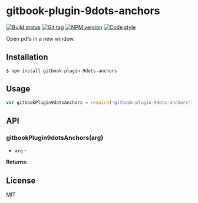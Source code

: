 
# gitbook-plugin-9dots-anchors

[![Build status][travis-image]][travis-url]
[![Git tag][git-image]][git-url]
[![NPM version][npm-image]][npm-url]
[![Code style][standard-image]][standard-url]

Open pdfs in a new window.

## Installation

    $ npm install gitbook-plugin-9dots-anchors

## Usage

```js
var gitbookPlugin9dotsAnchors = require('gitbook-plugin-9dots-anchors')

```

## API

### gitbookPlugin9dotsAnchors(arg)

- `arg` -

**Returns:**

## License

MIT

[travis-image]: https://img.shields.io/travis/9dots/gitbook-plugin-9dots-anchors.svg?style=flat-square
[travis-url]: https://travis-ci.org/9dots/gitbook-plugin-9dots-anchors
[git-image]: https://img.shields.io/github/tag/9dots/gitbook-plugin-9dots-anchors.svg?style=flat-square
[git-url]: https://github.com/9dots/gitbook-plugin-9dots-anchors
[standard-image]: https://img.shields.io/badge/code%20style-standard-brightgreen.svg?style=flat-square
[standard-url]: https://github.com/feross/standard
[npm-image]: https://img.shields.io/npm/v/gitbook-plugin-9dots-anchors.svg?style=flat-square
[npm-url]: https://npmjs.org/package/gitbook-plugin-9dots-anchors
